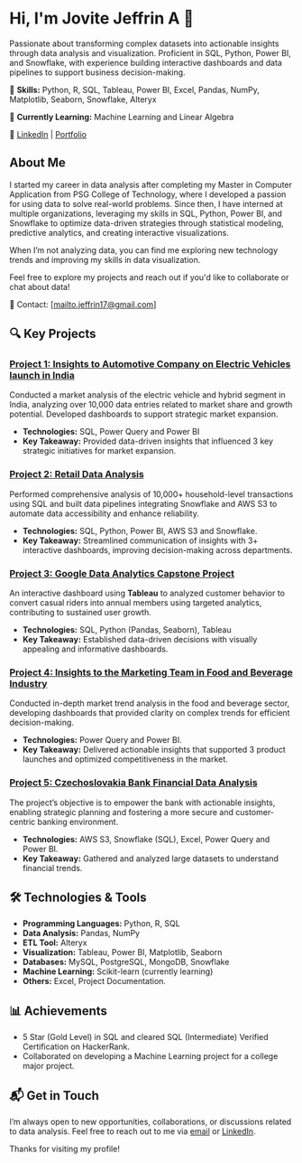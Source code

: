 # Hi, I'm Jovite Jeffrin A 👋

Passionate about transforming complex datasets into actionable insights through data analysis and visualization. Proficient in SQL, Python, Power BI, and Snowflake, with experience building interactive dashboards and data pipelines to support business decision-making.

🔹 **Skills:** Python, R, SQL, Tableau, Power BI, Excel, Pandas, NumPy, Matplotlib, Seaborn, Snowflake, Alteryx 

🔹 **Currently Learning:** Machine Learning and Linear Algebra

🔗 [LinkedIn](https://www.linkedin.com/in/jovitejeffrin/) | [Portfolio](https://jovite-jeffrin.github.io/My-Portfolio/)


## About Me

I started my career in data analysis after completing my Master in Computer Application from PSG College of Technology, where I developed a passion for using data to solve real-world problems. Since then, I have interned at multiple organizations, leveraging my skills in SQL, Python, Power BI, and Snowflake to optimize data-driven strategies through statistical modeling, predictive analytics, and creating interactive visualizations.

When I’m not analyzing data, you can find me exploring new technology trends and improving my skills in data visualization.

Feel free to explore my projects and reach out if you'd like to collaborate or chat about data!

📧 Contact: [mailto.jeffrin17@gmail.com]


## 🔍 Key Projects

### [Project 1: Insights to Automotive Company on Electric Vehicles launch in India](https://github.com/Jovite-Jeffrin/Projects/tree/48a37e2a124e578487ef7f7de32cda2093624ef7/CodeBasics%20Resume%20Project%20Challenge%2012)
Conducted a market analysis of the electric vehicle and hybrid segment in India, analyzing over 10,000 data entries related to market share and growth potential. Developed dashboards to support strategic market expansion.
- **Technologies:** SQL, Power Query and Power BI
- **Key Takeaway:** Provided data-driven insights that influenced 3 key strategic initiatives for market expansion.

### [Project 2: Retail Data Analysis]((https://github.com/Jovite-Jeffrin/Projects/tree/48a37e2a124e578487ef7f7de32cda2093624ef7/Retail%20Data%20Analysis))
Performed comprehensive analysis of 10,000+ household-level transactions using SQL and built data pipelines integrating Snowflake and AWS S3 to automate data accessibility and enhance reliability.
- **Technologies:** SQL, Python, Power BI, AWS S3 and Snowflake.
- **Key Takeaway:** Streamlined communication of insights with 3+ interactive dashboards, improving decision-making across departments.

### [Project 3: Google Data Analytics Capstone Project](https://github.com/Jovite-Jeffrin/Projects/tree/48a37e2a124e578487ef7f7de32cda2093624ef7/Cyclistic%20Case%20Study)
An interactive dashboard using **Tableau** to analyzed customer behavior to convert casual riders into annual members using targeted analytics, contributing to sustained user growth.
- **Technologies:** SQL, Python (Pandas, Seaborn), Tableau
- **Key Takeaway:** Established data-driven decisions with visually appealing and informative dashboards.

### [Project 4: Insights to the Marketing Team in Food and Beverage Industry](https://github.com/Jovite-Jeffrin/Projects/tree/48a37e2a124e578487ef7f7de32cda2093624ef7/CodeBasic%20resume%20project%20Challenge%2006)
Conducted in-depth market trend analysis in the food and beverage sector, developing dashboards that provided clarity on complex trends for efficient decision-making.
- **Technologies:** Power Query and Power BI.
- **Key Takeaway:** Delivered actionable insights that supported 3 product launches and optimized competitiveness in the market.

### [Project 5: Czechoslovakia Bank Financial Data Analysis](https://github.com/Jovite-Jeffrin/Projects/tree/48a37e2a124e578487ef7f7de32cda2093624ef7/Czechoslovakia%20Bank%20Financial%20Data%20Analysis)
The project’s objective is to empower the bank with actionable insights, enabling strategic planning and fostering a more secure and customer-centric banking environment.
- **Technologies:** AWS S3, Snowflake (SQL), Excel, Power Query and Power BI.
- **Key Takeaway:** Gathered and analyzed large datasets to understand financial trends.


## 🛠️ Technologies & Tools

- **Programming Languages:** Python, R, SQL
- **Data Analysis:** Pandas, NumPy
- **ETL Tool:** Alteryx
- **Visualization:** Tableau, Power BI, Matplotlib, Seaborn
- **Databases:** MySQL, PostgreSQL, MongoDB, Snowflake
- **Machine Learning:** Scikit-learn (currently learning)
- **Others:** Excel, Project Documentation.


## 📊 Achievements

- 5 Star (Gold Level) in SQL and cleared SQL (Intermediate) Verified Certification on HackerRank.
- Collaborated on developing a Machine Learning project for a college major project.


## 📬 Get in Touch

I’m always open to new opportunities, collaborations, or discussions related to data analysis. Feel free to reach out to me via [email](mailto:mailto.jeffrin17@gmail.com) or [LinkedIn](https://www.linkedin.com/in/jovitejeffrin/).

Thanks for visiting my profile!
